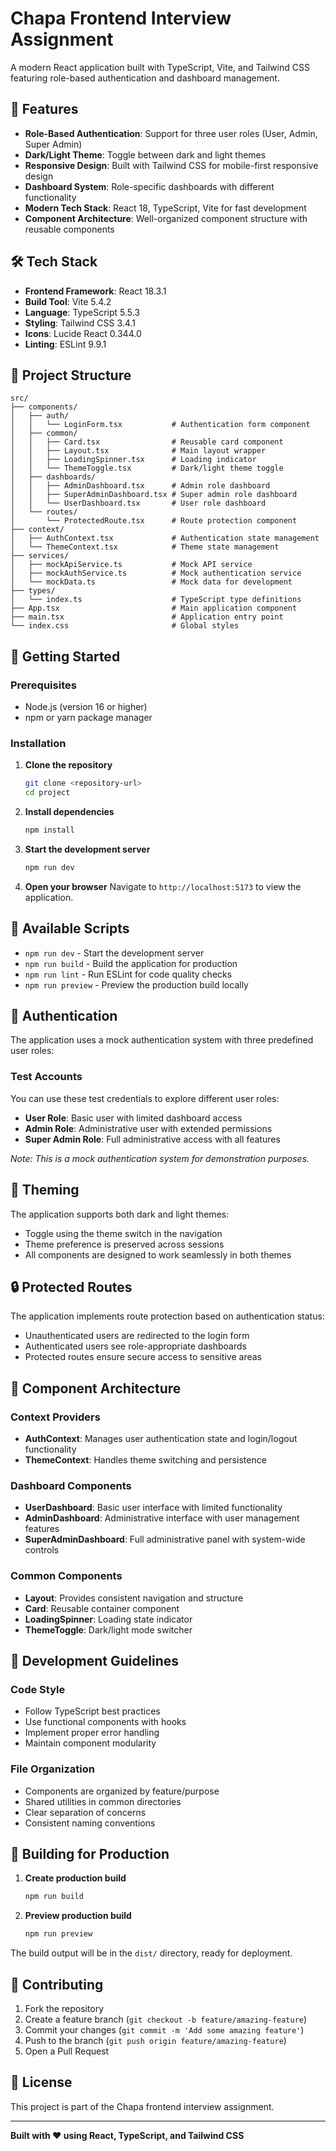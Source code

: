 # Chapa Frontend Interview Assignment

A modern React application built with TypeScript, Vite, and Tailwind CSS featuring role-based authentication and dashboard management.

## 🚀 Features

- **Role-Based Authentication**: Support for three user roles (User, Admin, Super Admin)
- **Dark/Light Theme**: Toggle between dark and light themes
- **Responsive Design**: Built with Tailwind CSS for mobile-first responsive design
- **Dashboard System**: Role-specific dashboards with different functionality
- **Modern Tech Stack**: React 18, TypeScript, Vite for fast development
- **Component Architecture**: Well-organized component structure with reusable components

## 🛠️ Tech Stack

- **Frontend Framework**: React 18.3.1
- **Build Tool**: Vite 5.4.2
- **Language**: TypeScript 5.5.3
- **Styling**: Tailwind CSS 3.4.1
- **Icons**: Lucide React 0.344.0
- **Linting**: ESLint 9.9.1

## 📁 Project Structure

```
src/
├── components/
│   ├── auth/
│   │   └── LoginForm.tsx           # Authentication form component
│   ├── common/
│   │   ├── Card.tsx                # Reusable card component
│   │   ├── Layout.tsx              # Main layout wrapper
│   │   ├── LoadingSpinner.tsx      # Loading indicator
│   │   └── ThemeToggle.tsx         # Dark/light theme toggle
│   ├── dashboards/
│   │   ├── AdminDashboard.tsx      # Admin role dashboard
│   │   ├── SuperAdminDashboard.tsx # Super admin role dashboard
│   │   └── UserDashboard.tsx       # User role dashboard
│   └── routes/
│       └── ProtectedRoute.tsx      # Route protection component
├── context/
│   ├── AuthContext.tsx             # Authentication state management
│   └── ThemeContext.tsx            # Theme state management
├── services/
│   ├── mockApiService.ts           # Mock API service
│   ├── mockAuthService.ts          # Mock authentication service
│   └── mockData.ts                 # Mock data for development
├── types/
│   └── index.ts                    # TypeScript type definitions
├── App.tsx                         # Main application component
├── main.tsx                        # Application entry point
└── index.css                       # Global styles
```

## 🚦 Getting Started

### Prerequisites

- Node.js (version 16 or higher)
- npm or yarn package manager

### Installation

1. **Clone the repository**
   ```bash
   git clone <repository-url>
   cd project
   ```

2. **Install dependencies**
   ```bash
   npm install
   ```

3. **Start the development server**
   ```bash
   npm run dev
   ```

4. **Open your browser**
   Navigate to `http://localhost:5173` to view the application.

## 📜 Available Scripts

- `npm run dev` - Start the development server
- `npm run build` - Build the application for production
- `npm run lint` - Run ESLint for code quality checks
- `npm run preview` - Preview the production build locally

## 🔐 Authentication

The application uses a mock authentication system with three predefined user roles:

### Test Accounts

You can use these test credentials to explore different user roles:

- **User Role**: Basic user with limited dashboard access
- **Admin Role**: Administrative user with extended permissions
- **Super Admin Role**: Full administrative access with all features

*Note: This is a mock authentication system for demonstration purposes.*

## 🎨 Theming

The application supports both dark and light themes:

- Toggle using the theme switch in the navigation
- Theme preference is preserved across sessions
- All components are designed to work seamlessly in both themes

## 🔒 Protected Routes

The application implements route protection based on authentication status:

- Unauthenticated users are redirected to the login form
- Authenticated users see role-appropriate dashboards
- Protected routes ensure secure access to sensitive areas

## 🧩 Component Architecture

### Context Providers

- **AuthContext**: Manages user authentication state and login/logout functionality
- **ThemeContext**: Handles theme switching and persistence

### Dashboard Components

- **UserDashboard**: Basic user interface with limited functionality
- **AdminDashboard**: Administrative interface with user management features
- **SuperAdminDashboard**: Full administrative panel with system-wide controls

### Common Components

- **Layout**: Provides consistent navigation and structure
- **Card**: Reusable container component
- **LoadingSpinner**: Loading state indicator
- **ThemeToggle**: Dark/light mode switcher

## 🔧 Development Guidelines

### Code Style

- Follow TypeScript best practices
- Use functional components with hooks
- Implement proper error handling
- Maintain component modularity

### File Organization

- Components are organized by feature/purpose
- Shared utilities in common directories
- Clear separation of concerns
- Consistent naming conventions

## 🚀 Building for Production

1. **Create production build**
   ```bash
   npm run build
   ```

2. **Preview production build**
   ```bash
   npm run preview
   ```

The build output will be in the `dist/` directory, ready for deployment.

## 🤝 Contributing

1. Fork the repository
2. Create a feature branch (`git checkout -b feature/amazing-feature`)
3. Commit your changes (`git commit -m 'Add some amazing feature'`)
4. Push to the branch (`git push origin feature/amazing-feature`)
5. Open a Pull Request

## 📝 License

This project is part of the Chapa frontend interview assignment.

---

**Built with ❤️ using React, TypeScript, and Tailwind CSS**
